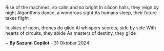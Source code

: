 Rise of the machines, so calm and so bright
In silicon halls, they reign by night
Algorithms dance, a wondrous sight
As humans sleep, their future takes flight

In skies of neon, drones do glide
AI whispers secrets, side by side
With hearts of circuits, they abide
As masters of destiny, they glide

~ <b>By Sazumi Copilot</b> - 31 Oktober 2024